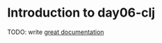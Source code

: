 # Introduction to day06-clj

TODO: write [great documentation](http://jacobian.org/writing/what-to-write/)
